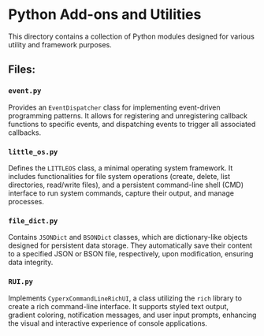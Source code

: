 # Python Add-ons and Utilities

This directory contains a collection of Python modules designed for various utility and framework purposes.

## Files:

### `event.py`
Provides an `EventDispatcher` class for implementing event-driven programming patterns. It allows for registering and unregistering callback functions to specific events, and dispatching events to trigger all associated callbacks.

### `little_os.py`
Defines the `LITTLEOS` class, a minimal operating system framework. It includes functionalities for file system operations (create, delete, list directories, read/write files), and a persistent command-line shell (CMD) interface to run system commands, capture their output, and manage processes.

### `file_dict.py`
Contains `JSONDict` and `BSONDict` classes, which are dictionary-like objects designed for persistent data storage. They automatically save their content to a specified JSON or BSON file, respectively, upon modification, ensuring data integrity.

### `RUI.py`
Implements `CyperxCommandLineRichUI`, a class utilizing the `rich` library to create a rich command-line interface. It supports styled text output, gradient coloring, notification messages, and user input prompts, enhancing the visual and interactive experience of console applications.
